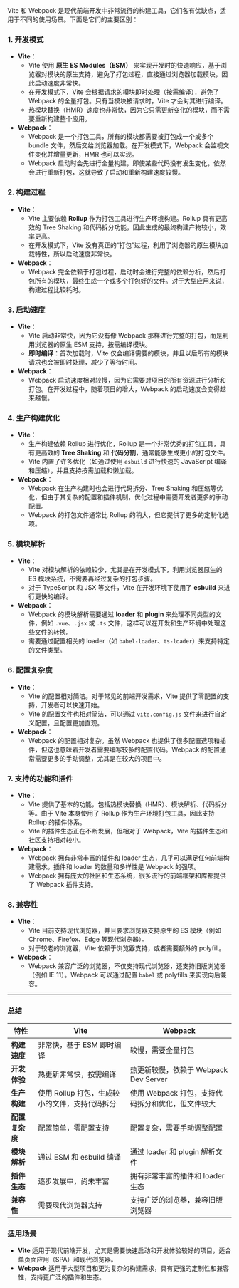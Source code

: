 Vite 和 Webpack 是现代前端开发中非常流行的构建工具，它们各有优缺点，适用于不同的使用场景。下面是它们的主要区别：

### 1. **开发模式**

- **Vite**：
  - Vite 使用 **原生 ES Modules（ESM）** 来实现开发时的快速响应，基于浏览器对模块的原生支持，避免了打包过程，直接通过浏览器加载模块，因此启动速度非常快。
  - 在开发模式下，Vite 会根据请求的模块即时处理（按需编译），避免了 Webpack 的全量打包。只有当模块被请求时，Vite 才会对其进行编译。
  - 热模块替换（HMR）速度也非常快，因为它只需更新变化的模块，而不需要重新构建整个应用。
- **Webpack**：
  - Webpack 是一个打包工具，所有的模块都需要被打包成一个或多个 bundle 文件，然后交给浏览器加载。在开发模式下，Webpack 会监视文件变化并增量更新，HMR 也可以实现。
  - Webpack 启动时会先进行全量构建，即使某些代码没有发生变化，依然会进行重新打包，这就导致了启动和重新构建速度较慢。

### 2. **构建过程**

- **Vite**：
  - Vite 主要依赖 **Rollup** 作为打包工具进行生产环境构建。Rollup 具有更高效的 Tree Shaking 和代码拆分功能，因此生成的最终构建产物较小，效率更高。
  - 在开发模式下，Vite 没有真正的“打包”过程，利用了浏览器的原生模块加载特性，所以启动速度非常快。
- **Webpack**：
  - Webpack 完全依赖于打包过程，启动时会进行完整的依赖分析，然后打包所有的模块，最终生成一个或多个打包好的文件。对于大型应用来说，构建过程比较耗时。

### 3. **启动速度**

- **Vite**：
  - Vite 启动非常快，因为它没有像 Webpack 那样进行完整的打包，而是利用浏览器的原生 ESM 支持，按需编译模块。
  - **即时编译**：首次加载时，Vite 仅会编译需要的模块，并且以后所有的模块请求也会被即时处理，减少了等待时间。
- **Webpack**：
  - Webpack 启动速度相对较慢，因为它需要对项目的所有资源进行分析和打包。在开发过程中，随着项目的增大，Webpack 的启动速度会变得越来越慢。

### 4. **生产构建优化**

- **Vite**：
  - 生产构建依赖 Rollup 进行优化，Rollup 是一个非常优秀的打包工具，具有更高效的 **Tree Shaking** 和 **代码分割**，通常能够生成更小的打包文件。
  - Vite 内置了许多优化（如通过使用 `esbuild` 进行快速的 JavaScript 编译和压缩），并且支持按需加载和懒加载。
- **Webpack**：
  - Webpack 在生产构建时也会进行代码拆分、Tree Shaking 和压缩等优化，但由于其复杂的配置和插件机制，优化过程中需要开发者更多的手动配置。
  - Webpack 的打包文件通常比 Rollup 的稍大，但它提供了更多的定制化选项。

### 5. **模块解析**

- **Vite**：
  - Vite 对模块解析的依赖较少，尤其是在开发模式下，利用浏览器原生的 ES 模块系统，不需要再经过复杂的打包步骤。
  - 对于 TypeScript 和 JSX 等文件，Vite 在开发环境下使用了 **esbuild** 来进行更快的编译。
- **Webpack**：
  - Webpack 的模块解析需要通过 **loader** 和 **plugin** 来处理不同类型的文件，例如 `.vue`、`.jsx` 或 `.ts` 文件，这样可以在开发和生产环境中处理这些文件的转换。
  - 需要通过配置相关的 loader（如 `babel-loader`、`ts-loader`）来支持特定的文件类型。

### 6. **配置复杂度**

- **Vite**：
  - Vite 的配置相对简洁。对于常见的前端开发需求，Vite 提供了零配置的支持，开发者可以快速开始。
  - Vite 的配置文件也相对简洁，可以通过 `vite.config.js` 文件来进行自定义配置，且配置更加直观。
- **Webpack**：
  - Webpack 的配置相对复杂。虽然 Webpack 也提供了很多配置选项和插件，但这也意味着开发者需要编写较多的配置代码。Webpack 的配置通常需要更多的手动调整，尤其是在较大的项目中。

### 7. **支持的功能和插件**

- **Vite**：
  - Vite 提供了基本的功能，包括热模块替换（HMR）、模块解析、代码拆分等。由于 Vite 本身使用了 Rollup 作为生产环境打包工具，因此支持 Rollup 的插件体系。
  - Vite 的插件生态正在不断发展，但相对于 Webpack，Vite 的插件生态和社区支持相对较小。
- **Webpack**：
  - Webpack 拥有非常丰富的插件和 loader 生态，几乎可以满足任何前端构建需求。插件和 loader 的数量和多样性是 Webpack 的强项。
  - Webpack 拥有庞大的社区和生态系统，很多流行的前端框架和库都提供了 Webpack 插件支持。

### 8. **兼容性**

- **Vite**：
  - Vite 目前支持现代浏览器，并且要求浏览器支持原生的 ES 模块（例如 Chrome、Firefox、Edge 等现代浏览器）。
  - 对于较老的浏览器，Vite 依赖于浏览器支持，或者需要额外的 polyfill。
- **Webpack**：
  - Webpack 兼容广泛的浏览器，不仅支持现代浏览器，还支持旧版浏览器（例如 IE 11）。Webpack 可以通过配置 `babel` 或 polyfills 来实现向后兼容。

------

### 总结

| 特性           | Vite                                           | Webpack                                           |
| -------------- | ---------------------------------------------- | ------------------------------------------------- |
| **构建速度**   | 非常快，基于 ESM 即时编译                      | 较慢，需要全量打包                                |
| **开发体验**   | 热更新非常快，按需编译                         | 热更新较慢，依赖于 Webpack Dev Server             |
| **生产构建**   | 使用 Rollup 打包，生成较小的文件，支持代码拆分 | 使用 Webpack 打包，支持代码拆分和优化，但文件较大 |
| **配置复杂度** | 配置简单，零配置支持                           | 配置复杂，需要手动调整配置                        |
| **模块解析**   | 通过 ESM 和 esbuild 编译                       | 通过 loader 和 plugin 解析文件                    |
| **插件生态**   | 逐步发展中，尚未丰富                           | 拥有非常丰富的插件和 loader 生态                  |
| **兼容性**     | 需要现代浏览器支持                             | 支持广泛的浏览器，兼容旧版浏览器                  |

### 适用场景

- **Vite** 适用于现代前端开发，尤其是需要快速启动和开发体验较好的项目，适合单页面应用（SPA）和现代浏览器。
- **Webpack** 适用于大型项目和更为复杂的构建需求，具有更强的定制性和兼容性，支持更广泛的插件和生态。